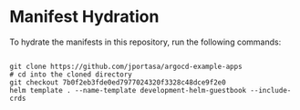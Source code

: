 
# Manifest Hydration

To hydrate the manifests in this repository, run the following commands:

```shell

git clone https://github.com/jportasa/argocd-example-apps
# cd into the cloned directory
git checkout 7b0f2eb3fde0ed7977024320f3328c48dce9f2e0
helm template . --name-template development-helm-guestbook --include-crds
```